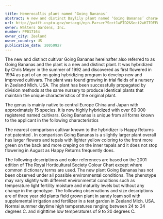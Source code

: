 ```yaml
---

title: Hemerocallis plant named ‘Going Bananas’
abstract: A new and distinct Daylily plant named ‘Going Bananas’ characterized by full, light-yellow, fragrant flowers, on compact plants that bloom for at least 16 weeks during the growing season and are suitable for landscape or potted culture use.
url: http://patft.uspto.gov/netacgi/nph-Parser?Sect1=PTO2&Sect2=HITOFF&p=1&u=%2Fnetahtml%2FPTO%2Fsearch-adv.htm&r=1&f=G&l=50&d=PALL&S1=PP017164&OS=PP017164&RS=PP017164
owner: Walters Gardens, Inc.
number: PP017164
owner_city: Zeeland
owner_country: US
publication_date: 20050927
---
```

The new and distinct cultivar Going Bananas hereinafter also referred to as Going Bananas and the plant is a new and distinct plant. It was hybridized by Chris Meyer in the summer of 1992 and discovered as first flowered in 1994 as part of an on going hybridizing program to develop new and improved cultivars. The plant was found growing in trial fields of a nursery in Zeeland Mich. USA. The plant has been successfully propagated by division methods at the same nursery to produce identical plants that maintain the unique characteristics of the original plant.

The genus is mainly native to central Europe China and Japan with approximately 15 species. It is now highly hybridized with over 60 000 registered named cultivars. Going Bananas is unique from all forms known to the applicant in the following characteristics 

The nearest comparison cultivar known to the hybridizer is Happy Returns not patented . In comparison Going Bananas is a slightly larger plant overall has larger flowers and tepals with lighter yellow coloring to the front more green on the back and more creping on the inner tepals and it does not stop flowering in August as Happy Returns frequently does.

The following descriptions and color references are based on the 2001 edition of The Royal Horticultural Society Colour Chart except where common dictionary terms are used. The new plant Going Bananas has not been observed under all possible environmental conditions. The phenotype may vary slightly with different environmental conditions such as temperature light fertility moisture and maturity levels but without any change in the genotype. The following observations and size descriptions are of three year old plants field grown plant in sandy loam soil with supplemental irrigation and fertilizer in a test garden in Zeeland Mich. USA. Normal summer daytime high temperatures ranging between 24 to 34 degrees C. and nighttime low temperatures of 9 to 20 degrees C.

